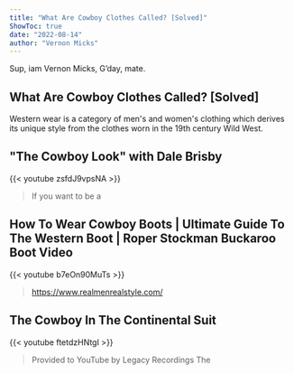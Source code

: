 ```yaml
---
title: "What Are Cowboy Clothes Called? [Solved]"
ShowToc: true 
date: "2022-08-14"
author: "Vernon Micks" 
---
```


Sup, iam Vernon Micks, G’day, mate.
## What Are Cowboy Clothes Called? [Solved]
 Western wear is a category of men's and women's clothing which derives its unique style from the clothes worn in the 19th century Wild West.

## "The Cowboy Look" with Dale Brisby
{{< youtube zsfdJ9vpsNA >}}
>If you want to be a 

## How To Wear Cowboy Boots | Ultimate Guide To The Western Boot | Roper Stockman Buckaroo Boot Video
{{< youtube b7eOn90MuTs >}}
>https://www.realmenrealstyle.com/

## The Cowboy In The Continental Suit
{{< youtube ftetdzHNtgI >}}
>Provided to YouTube by Legacy Recordings The 

